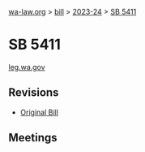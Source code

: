 [wa-law.org](/) > [bill](/bill/) > [2023-24](/bill/2023-24/) > [SB 5411](/bill/2023-24/sb/5411/)

# SB 5411
[leg.wa.gov](https://app.leg.wa.gov/billsummary?BillNumber=5411&Year=2023&Initiative=false)

## Revisions
* [Original Bill](1/)

## Meetings